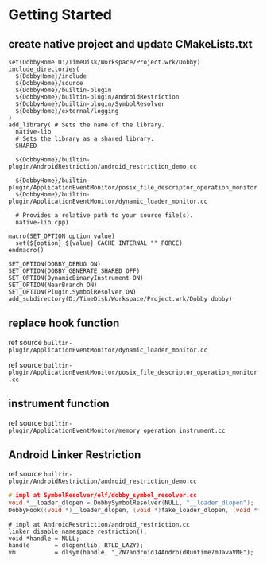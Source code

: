 # Getting Started

## create native project and update CMakeLists.txt

```
set(DobbyHome D:/TimeDisk/Workspace/Project.wrk/Dobby)
include_directories(
  ${DobbyHome}/include
  ${DobbyHome}/source
  ${DobbyHome}/builtin-plugin
  ${DobbyHome}/builtin-plugin/AndroidRestriction
  ${DobbyHome}/builtin-plugin/SymbolResolver
  ${DobbyHome}/external/logging
)
add_library( # Sets the name of the library.
  native-lib
  # Sets the library as a shared library.
  SHARED

  ${DobbyHome}/builtin-plugin/AndroidRestriction/android_restriction_demo.cc

  ${DobbyHome}/builtin-plugin/ApplicationEventMonitor/posix_file_descriptor_operation_monitor.cc
  ${DobbyHome}/builtin-plugin/ApplicationEventMonitor/dynamic_loader_monitor.cc

  # Provides a relative path to your source file(s).
  native-lib.cpp)

macro(SET_OPTION option value)
  set(${option} ${value} CACHE INTERNAL "" FORCE)
endmacro()

SET_OPTION(DOBBY_DEBUG ON)
SET_OPTION(DOBBY_GENERATE_SHARED OFF)
SET_OPTION(DynamicBinaryInstrument ON)
SET_OPTION(NearBranch ON)
SET_OPTION(Plugin.SymbolResolver ON)
add_subdirectory(D:/TimeDisk/Workspace/Project.wrk/Dobby dobby)
```

## replace hook function

ref source `builtin-plugin/ApplicationEventMonitor/dynamic_loader_monitor.cc`

ref source `builtin-plugin/ApplicationEventMonitor/posix_file_descriptor_operation_monitor.cc`

## instrument function

ref source `builtin-plugin/ApplicationEventMonitor/memory_operation_instrument.cc`

## Android Linker Restriction

ref source `builtin-plugin/AndroidRestriction/android_restriction_demo.cc`

```c++
# impl at SymbolResolver/elf/dobby_symbol_resolver.cc
void *__loader_dlopen = DobbySymbolResolver(NULL, "__loader_dlopen");
DobbyHook((void *)__loader_dlopen, (void *)fake_loader_dlopen, (void **)&orig_loader_dlopen);
```

```
# impl at AndroidRestriction/android_restriction.cc
linker_disable_namespace_restriction();
void *handle = NULL;
handle       = dlopen(lib, RTLD_LAZY);
vm           = dlsym(handle, "_ZN7android14AndroidRuntime7mJavaVME");
```